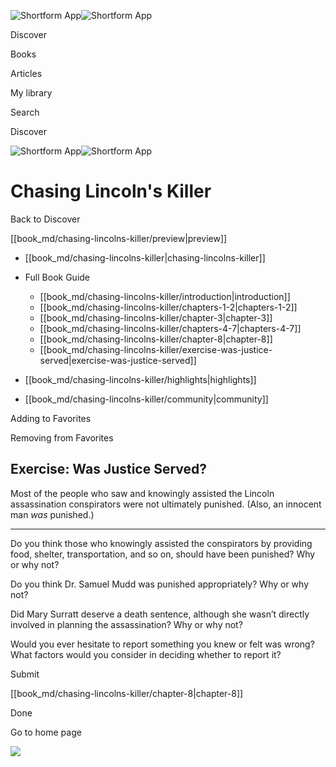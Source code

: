 ![Shortform App](/img/logo.36a2399e.svg)![Shortform App](/img/logo-dark.70c1b072.svg)

Discover

Books

Articles

My library

Search

Discover

![Shortform App](/img/logo.36a2399e.svg)![Shortform App](/img/logo-dark.70c1b072.svg)

# Chasing Lincoln's Killer

Back to Discover

[[book_md/chasing-lincolns-killer/preview|preview]]

  * [[book_md/chasing-lincolns-killer|chasing-lincolns-killer]]
  * Full Book Guide

    * [[book_md/chasing-lincolns-killer/introduction|introduction]]
    * [[book_md/chasing-lincolns-killer/chapters-1-2|chapters-1-2]]
    * [[book_md/chasing-lincolns-killer/chapter-3|chapter-3]]
    * [[book_md/chasing-lincolns-killer/chapters-4-7|chapters-4-7]]
    * [[book_md/chasing-lincolns-killer/chapter-8|chapter-8]]
    * [[book_md/chasing-lincolns-killer/exercise-was-justice-served|exercise-was-justice-served]]
  * [[book_md/chasing-lincolns-killer/highlights|highlights]]
  * [[book_md/chasing-lincolns-killer/community|community]]



Adding to Favorites 

Removing from Favorites 

## Exercise: Was Justice Served?

Most of the people who saw and knowingly assisted the Lincoln assassination conspirators were not ultimately punished. (Also, an innocent man _was_ punished.)

* * *

Do you think those who knowingly assisted the conspirators by providing food, shelter, transportation, and so on, should have been punished? Why or why not?

Do you think Dr. Samuel Mudd was punished appropriately? Why or why not?

Did Mary Surratt deserve a death sentence, although she wasn’t directly involved in planning the assassination? Why or why not?

Would you ever hesitate to report something you knew or felt was wrong? What factors would you consider in deciding whether to report it?

Submit 

[[book_md/chasing-lincolns-killer/chapter-8|chapter-8]]

Done

Go to home page 

![](https://bat.bing.com/action/0?ti=56018282&Ver=2&mid=cbe410ab-9adf-4c6d-bfa6-80e7b1085b31&sid=49fff5b0636c11eeb9c611038afc8668&vid=4a005010636c11ee80c703d4c4a7acd5&vids=0&msclkid=N&pi=0&lg=en-US&sw=800&sh=600&sc=24&nwd=1&tl=Shortform%20%7C%20Chasing%20Lincoln's%20Killer&p=https%3A%2F%2Fwww.shortform.com%2Fapp%2Fbook%2Fchasing-lincolns-killer%2Fexercise-was-justice-served&r=&lt=425&evt=pageLoad&sv=1&rn=819278)
